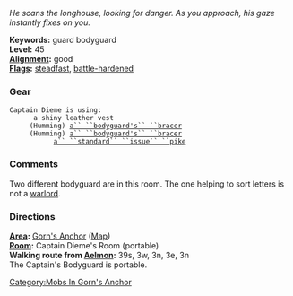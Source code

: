 *He scans the longhouse, looking for danger. As you approach, his gaze
instantly fixes on you.*

**Keywords:** guard bodyguard  
**Level:** 45  
**[Alignment](Alignment "wikilink"):** good  
**[Flags](:Category:Mob_Types "wikilink"):**
[steadfast](Sentinel_Mobs "wikilink"),
[battle-hardened](Warlord_Mobs "wikilink")

### Gear

`Captain Dieme is using:`  
<worn on body>`      a shiny leather vest`  
<worn on wrist>`     (Humming) `[`a`` ``bodyguard's`` ``bracer`](Bodyguard's_Bracer "wikilink")  
<worn on wrist>`     (Humming) `[`a`` ``bodyguard's`` ``bracer`](Bodyguard's_Bracer "wikilink")  
<wielded>`           `[`a`` ``standard`` ``issue`` ``pike`](Standard_Issue_Pike "wikilink")

### Comments

Two different bodyguard are in this room. The one helping to sort
letters is not a [warlord](Warlord_Mobs "wikilink").

### Directions

**[Area](:Category:_Areas "wikilink"):** [Gorn's
Anchor](:Category:Gorn's_Anchor "wikilink")
([Map](Gorn's_Anchor_Map "wikilink"))  
**[Room](:Category:_Rooms "wikilink"):** Captain Dieme's Room
(portable)  
**Walking route from [Aelmon](Aelmon "wikilink"):** 39s, 3w, 3n, 3e,
3n  
The Captain's Bodyguard is portable.

[Category:Mobs In Gorn's
Anchor](Category:Mobs_In_Gorn's_Anchor "wikilink")
